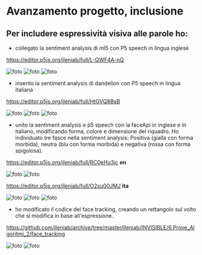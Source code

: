 # Avanzamento progetto, inclusione
## Per includere espressività visiva alle parole ho:

* collegato la sentiment analysis di ml5 con P5 speech in lingua inglese

https://editor.p5js.org/ileniab/full/L-QWF4A-nQ

![foto](https://github.com/ileniab/archive/blob/master/ileniab/INVISIBLE/6.Prove_Algoritmi_2/Sentiment_Interactive_%2B_P5_Speech_ENGLISH/en-sentiment-speech_1.png)
![foto](https://github.com/ileniab/archive/blob/master/ileniab/INVISIBLE/6.Prove_Algoritmi_2/Sentiment_Interactive_%2B_P5_Speech_ENGLISH/en-sentiment-speech_2.png)
![foto](https://github.com/ileniab/archive/blob/master/ileniab/INVISIBLE/6.Prove_Algoritmi_2/Sentiment_Interactive_%2B_P5_Speech_ENGLISH/en-sentiment-speech_3.png)



* inserito la sentiment analysis di dandelion con P5 speech in lingua italiana

https://editor.p5js.org/ileniab/full/HtGVQ8BsB

![foto](https://github.com/ileniab/archive/blob/master/ileniab/INVISIBLE/6.Prove_Algoritmi_2/Prova_SPEECH_italiano_%2B_DANDELION_SENTIMENT_ANALISIS/it_speech_dandelion_1.png)
![foto](https://github.com/ileniab/archive/blob/master/ileniab/INVISIBLE/6.Prove_Algoritmi_2/Prova_SPEECH_italiano_%2B_DANDELION_SENTIMENT_ANALISIS/it_speech_dandelion_2.png)
![foto](https://github.com/ileniab/archive/blob/master/ileniab/INVISIBLE/6.Prove_Algoritmi_2/Prova_SPEECH_italiano_%2B_DANDELION_SENTIMENT_ANALISIS/it_speech_dandelion_3.png)


* unito la sentiment analysis e p5 speech con la faceApi in inglese e in italiano, modificando forma, colore e dimensione del riquadro. 
Ho individuato tre fasce nella sentiment analysis: Positiva (gialla con forma morbida), neutra (blu con forma morbida) e negativa (rossa con forma spigolosa).

https://editor.p5js.org/ileniab/full/RC0eHu3jc **en**

![foto](https://github.com/ileniab/archive/blob/master/ileniab/INVISIBLE/6.Prove_Algoritmi_2/ENGLISH_SentimentAnalysis%2BFaceApi_Video%2BP5speech/en-faceApi-speech_1.png)
![foto](https://github.com/ileniab/archive/blob/master/ileniab/INVISIBLE/6.Prove_Algoritmi_2/ENGLISH_SentimentAnalysis%2BFaceApi_Video%2BP5speech/en-faceApi-speech_2.png)


https://editor.p5js.org/ileniab/full/O2su00JMJ **ita**

![foto](https://github.com/ileniab/archive/blob/master/ileniab/INVISIBLE/6.Prove_Algoritmi_2/ITALIANO_SentimentAnalysis%2BFaceApi_Video%2BP5speech/it_faceApi-dand-speech_1.png)
![foto](https://github.com/ileniab/archive/blob/master/ileniab/INVISIBLE/6.Prove_Algoritmi_2/ITALIANO_SentimentAnalysis%2BFaceApi_Video%2BP5speech/it_faceApi-dand-speech_2.png)
![foto](https://github.com/ileniab/archive/blob/master/ileniab/INVISIBLE/6.Prove_Algoritmi_2/ITALIANO_SentimentAnalysis%2BFaceApi_Video%2BP5speech/it_faceApi-dand-speech_3.png)


* ho modificato il codice del face tracking, creando un rettangolo sul volto che si modifica in base all'espressione.

https://github.com/ileniab/archive/tree/master/ileniab/INVISIBLE/6.Prove_Algoritmi_2/face_tracking

![foto](https://github.com/ileniab/archive/blob/master/ileniab/INVISIBLE/6.Prove_Algoritmi_2/face_tracking/emotion_1.png)
![foto](https://github.com/ileniab/archive/blob/master/ileniab/INVISIBLE/6.Prove_Algoritmi_2/face_tracking/emotion_2.png)
